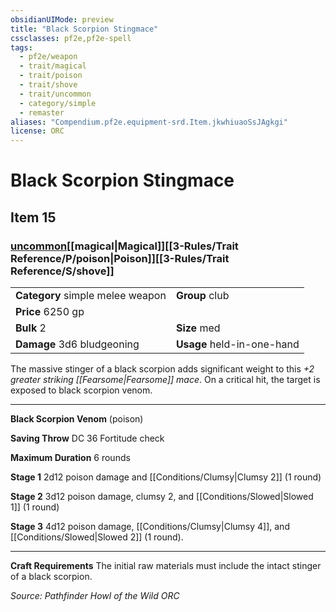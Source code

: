 ```yaml
---
obsidianUIMode: preview
title: "Black Scorpion Stingmace"
cssclasses: pf2e,pf2e-spell
tags:
  - pf2e/weapon
  - trait/magical
  - trait/poison
  - trait/shove
  - trait/uncommon
  - category/simple
  - remaster
aliases: "Compendium.pf2e.equipment-srd.Item.jkwhiuaoSsJAgkgi"
license: ORC
---
```

# Black Scorpion Stingmace
## Item 15
### [uncommon](uncommon.md "Uncommon Rarity Trait")[[magical|Magical]][[3-Rules/Trait Reference/P/poison|Poison]][[3-Rules/Trait Reference/S/shove]]

|  |  |
| -- | -- |
| **Category** simple melee weapon | **Group** club |
| **Price** 6250 gp |  |
| **Bulk** 2 | **Size** med |
| **Damage** 3d6 bludgeoning  | **Usage** held-in-one-hand |



The massive stinger of a black scorpion adds significant weight to this _+2 greater striking [[Fearsome|Fearsome]] mace_. On a critical hit, the target is exposed to black scorpion venom.

* * *

**Black Scorpion Venom** (poison)

**Saving Throw** DC 36 Fortitude check

**Maximum Duration** 6 rounds

**Stage 1** 2d12 poison damage and [[Conditions/Clumsy|Clumsy 2]] (1 round)

**Stage 2** 3d12 poison damage, clumsy 2, and [[Conditions/Slowed|Slowed 1]] (1 round)

**Stage 3** 4d12 poison damage, [[Conditions/Clumsy|Clumsy 4]], and [[Conditions/Slowed|Slowed 2]] (1 round).

* * *

**Craft Requirements** The initial raw materials must include the intact stinger of a black scorpion.

*Source: Pathfinder Howl of the Wild*
*ORC*